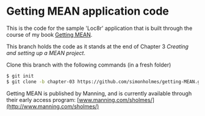 Getting MEAN application code
=============================

This is the code for the sample 'Loc8r' application that is built through the course of my book [Getting MEAN](http://www.manning.com/sholmes/).

This branch holds the code as it stands at the end of Chapter 3 *Creating and setting up a MEAN project*.

Clone this branch with the following commands (in a fresh folder)
```sh
$ git init
$ git clone -b chapter-03 https://github.com/simonholmes/getting-MEAN.git
```

Getting MEAN is published by Manning, and is currently available through their early access program: [www.manning.com/sholmes/](http://www.manning.com/sholmes/)